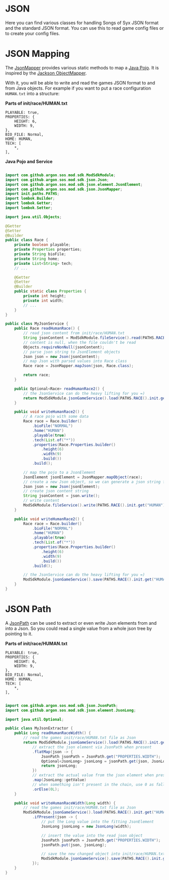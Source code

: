 JSON
====

Here you can find various classes for handling Songs of Syx JSON format and the standard JSON format.
You can use this to read game config files or to create your config files.

JSON Mapping
============

The [JsonMapper](JsonMapper.java) provides various static methods to map a [Java Pojo](https://www.baeldung.com/java-pojo-class).
It is inspired by the [Jackson ObjectMapper](https://www.baeldung.com/jackson-object-mapper-tutorial).

With it, you will be able to write and read the games JSON format to and from Java objects. 
For example if you want to put a race configuration `HUMAN.txt` into a structure:

**Parts of init/race/HUMAN.txt**
```
PLAYABLE: true,
PROPERTIES: {
	HEIGHT: 6,
	WIDTH: 9,
},
BIO_FILE: Normal,
HOME: HUMAN,
TECH: [
	*,
],
```

**Java Pojo and Service**

```java

import com.github.argon.sos.mod.sdk.ModSdkModule;
import com.github.argon.sos.mod.sdk.json.Json;
import com.github.argon.sos.mod.sdk.json.element.JsonElement;
import com.github.argon.sos.mod.sdk.json.JsonMapper;
import init.paths.PATHS;
import lombok.Builder;
import lombok.Getter;
import lombok.Setter;

import java.util.Objects;

@Getter
@Setter
@Builder
public class Race {
    private boolean playable;
    private Properties properties;
    private String bioFile;
    private String home;
    private List<String> tech;
    // ...

    @Getter
    @Setter
    @Builder
    public static class Properties {
        private int height;
        private int width;
        // ...
    }
}

public class MyJsonService {
    public Race readHumanRace() {
        // read json content from init/race/HUMAN.txt
        String jsonContent = ModSdkModule.fileService().read(PATHS.RACE().init.get("HUMAN"));
        // content is null, when the file couldn't be read
        Objects.requireNonNull(jsonContent);
        // parse json string to JsonElement objects
        Json json = new Json(jsonContent);
        // map Json with parsed values into Race class
        Race race = JsonMapper.mapJson(json, Race.class);

        return race;
    }

    public Optional<Race> readHumanRace2() {
        // the JsonService can do the heavy lifting for you =)
        return ModSdkModule.jsonGameService().load(PATHS.RACE().init.get("HUMAN"), Race.class);
    }

    public void writeHumanRace2() {
        // A race pojo with some data
        Race race = Race.builder()
            .bioFile("NORMAL")
            .home("HUMAN")
            .playable(true)
            .tech(List.of("*"))
            .properties(Race.Properties.builder()
                .height(6)
                .width(9)
                .build())
            .build();

        // map the pojo to a JsonElement
        JsonElement jsonElement = JsonMapper.mapObject(race);
        // create a new Json object, so we can generate a json string from it
        Json json = new Json(jsonElement);
        // create json content string
        String jsonContent = json.write();
        // write content
        ModSdkModule.fileService().write(PATHS.RACE().init.get("HUMAN"), jsonContent);
    }

    public void writeHumanRace2() {
        Race race = Race.builder()
            .bioFile("NORMAL")
            .home("HUMAN")
            .playable(true)
            .tech(List.of("*"))
            .properties(Race.Properties.builder()
                .height(6)
                .width(9)
                .build())
            .build();

        // the JsonService can do the heavy lifting for you =)
        ModSdkModule.jsonGameService().save(PATHS.RACE().init.get("HUMAN"), race);
    }
}
```

JSON Path
=========

A [JsonPath](JsonPath.java) can be used to extract or even write Json elements from and into a Json.
So you could read a single value from a whole json tree by pointing to it.

**Parts of init/race/HUMAN.txt**
```
PLAYABLE: true,
PROPERTIES: {
	HEIGHT: 6,
	WIDTH: 9,
},
BIO_FILE: Normal,
HOME: HUMAN,
TECH: [
	*,
],
```

```java

import com.github.argon.sos.mod.sdk.json.JsonPath;
import com.github.argon.sos.mod.sdk.json.element.JsonLong;

import java.util.Optional;

public class MyJsonExtractor {
    public Long readHumanRaceWidth() {
        // read the games init/race/HUMAN.txt file as Json
        return ModSdkModule.jsonGameService().load(PATHS.RACE().init.get("HUMAN"))
            // extract the json element via JsonPath when present
            .flatMap(json -> {
                JsonPath jsonPath = JsonPath.get("PROPERTIES.WIDTH");
                Optional<JsonLong> jsonLong = jsonPath.get(json, JsonLong.class);
                return jsonLong;
            })
            // extract the actual value from the json element when present
            .map(JsonLong::getValue)
            // when something isn't present in the chain, use 0 as fallback
            .orElse(0L);
    }

    public void writeHumanRaceWidth(Long width) {
        // read the games init/race/HUMAN.txt file as Json
        ModSdkModule.jsonGameService().load(PATHS.RACE().init.get("HUMAN"))
            .ifPresent(json -> {
                // put the Long value into the fitting JsonElement
                JsonLong jsonLong = new JsonLong(width);

                // insert the value into the read json object
                JsonPath jsonPath = JsonPath.get("PROPERTIES.WIDTH");
                jsonPath.put(json, jsonLong);

                // save the new changed object into init/race/HUMAN.txt json file
                ModSdkModule.jsonGameService().save(PATHS.RACE().init.get("HUMAN"), json);
            });
    }
}

```


